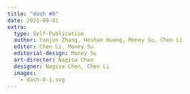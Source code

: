 ```yaml
---
title: "dash #0"
date: 2021-09-01
extra:
  type: Self-Publication
  author: Yanjun Zhang, Heshan Huang, Money Su, Chen Li
  editor: Chen Li, Money Su
  editorial-design: Money Su
  art-director: Nagisa Chen
  designer: Nagisa Chen, Chen Li
  images:
    - dash-0-1.svg
---
```

